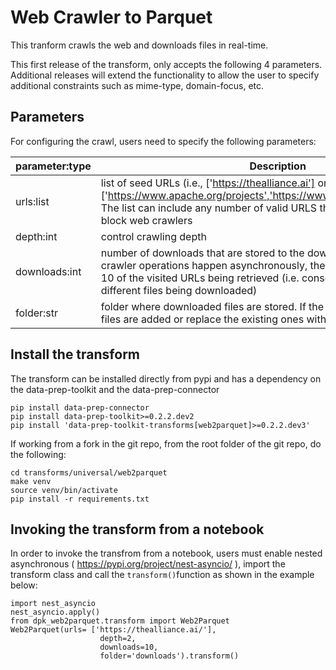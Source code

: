 # Web Crawler to Parquet

This tranform crawls the web and downloads files in real-time.

This first release of the transform, only accepts the following 4 parameters. Additional releases will extend the functionality to allow the user to specify additional constraints such as mime-type, domain-focus, etc.


## Parameters

For configuring the crawl, users need to specify the following parameters:

| parameter:type | Description |
| --- | --- |
| urls:list | list of seed URLs (i.e., ['https://thealliance.ai'] or ['https://www.apache.org/projects','https://www.apache.org/foundation']). The list can include any number of valid URLS that are not configured to block web crawlers |
|depth:int | control crawling depth |
| downloads:int | number of downloads that are stored to the download folder. Since the crawler operations happen asynchronously, the process can result in any 10 of the visited URLs being retrieved (i.e. consecutive runs can result in different files being downloaded) |
| folder:str | folder where downloaded files are stored. If the folder is not empty, new files are  added or replace the existing ones with the same URLs |


## Install the transform

The transform can be installed directly from pypi and has a dependency on the data-prep-toolkit and the data-prep-connector

```
pip install data-prep-connector
pip install data-prep-toolkit>=0.2.2.dev2
pip install 'data-prep-toolkit-transforms[web2parquet]>=0.2.2.dev3'
```

If working from a fork in the git repo, from the root folder of the git repo, do the following:

```
cd transforms/universal/web2parquet
make venv
source venv/bin/activate
pip install -r requirements.txt
```

## Invoking the transform from a notebook

In order to invoke the transfrom from a notebook, users must enable nested asynchronous ( https://pypi.org/project/nest-asyncio/ ), import the transform class and call the `transform()`function as shown in the example below:


```
import nest_asyncio
nest_asyncio.apply()
from dpk_web2parquet.transform import Web2Parquet
Web2Parquet(urls= ['https://thealliance.ai/'],
                    depth=2, 
                    downloads=10,
                    folder='downloads').transform()
````

